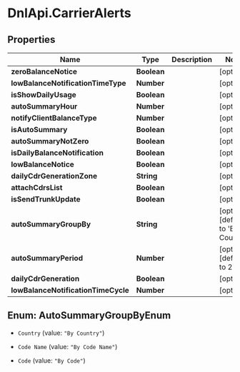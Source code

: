 # DnlApi.CarrierAlerts

## Properties
Name | Type | Description | Notes
------------ | ------------- | ------------- | -------------
**zeroBalanceNotice** | **Boolean** |  | [optional] 
**lowBalanceNotificationTimeType** | **Number** |  | [optional] 
**isShowDailyUsage** | **Boolean** |  | [optional] 
**autoSummaryHour** | **Number** |  | [optional] 
**notifyClientBalanceType** | **Number** |  | [optional] 
**isAutoSummary** | **Boolean** |  | [optional] 
**autoSummaryNotZero** | **Boolean** |  | [optional] 
**isDailyBalanceNotification** | **Boolean** |  | [optional] 
**lowBalanceNotice** | **Boolean** |  | [optional] 
**dailyCdrGenerationZone** | **String** |  | [optional] 
**attachCdrsList** | **Boolean** |  | [optional] 
**isSendTrunkUpdate** | **Boolean** |  | [optional] 
**autoSummaryGroupBy** | **String** |  | [optional] [default to &#39;By Country&#39;]
**autoSummaryPeriod** | **Number** |  | [optional] [default to 24]
**dailyCdrGeneration** | **Boolean** |  | [optional] 
**lowBalanceNotificationTimeCycle** | **Number** |  | [optional] 


<a name="AutoSummaryGroupByEnum"></a>
## Enum: AutoSummaryGroupByEnum


* `Country` (value: `"By Country"`)

* `Code Name` (value: `"By Code Name"`)

* `Code` (value: `"By Code"`)




